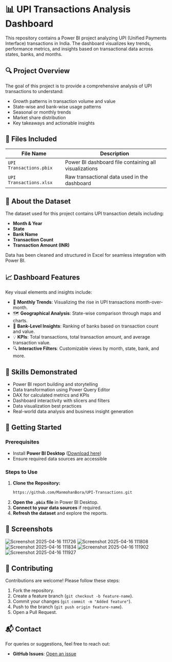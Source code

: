 # 📊 UPI Transactions Analysis Dashboard

This repository contains a Power BI project analyzing UPI (Unified Payments Interface) transactions in India. The dashboard visualizes key trends, performance metrics, and insights based on transactional data across states, banks, and months.

## 🔍 Project Overview

The goal of this project is to provide a comprehensive analysis of UPI transactions to understand:

- Growth patterns in transaction volume and value
- State-wise and bank-wise usage patterns
- Seasonal or monthly trends
- Market share distribution
- Key takeaways and actionable insights

## 📁 Files Included

| File Name                   | Description                                                  |
|----------------------------|--------------------------------------------------------------|
| `UPI Transactions.pbix`    | Power BI dashboard file containing all visualizations        |
| `UPI Transactions.xlsx`    | Raw transactional data used in the dashboard                 |

## 🧾 About the Dataset

The dataset used for this project contains UPI transaction details including:

- **Month & Year**  
- **State**  
- **Bank Name**  
- **Transaction Count**  
- **Transaction Amount (INR)**

Data has been cleaned and structured in Excel for seamless integration with Power BI.

## 📈 Dashboard Features

Key visual elements and insights include:

- 📅 **Monthly Trends**: Visualizing the rise in UPI transactions month-over-month.
- 🗺️ **Geographical Analysis**: State-wise comparison through maps and charts.
- 🏦 **Bank-Level Insights**: Ranking of banks based on transaction count and value.
- 💡 **KPIs**: Total transactions, total transaction amount, and average transaction value.
- 🔍 **Interactive Filters**: Customizable views by month, state, bank, and more.

## 🧠 Skills Demonstrated

- Power BI report building and storytelling
- Data transformation using Power Query Editor
- DAX for calculated metrics and KPIs
- Dashboard interactivity with slicers and filters
- Data visualization best practices
- Real-world data analysis and business insight generation

## 🚀 Getting Started
### Prerequisites
- Install **Power BI Desktop** ([Download here](https://powerbi.microsoft.com/))
- Ensure required data sources are accessible

### Steps to Use
1. **Clone the Repository:**
   ```sh
   https://github.com/ManmohanBora/UPI-Transactions.git
   ```
2. **Open the `.pbix` file** in Power BI Desktop.
3. **Connect to your data sources** if required.
4. **Refresh the dataset** and explore the reports.

## 📸 Screenshots

![Screenshot 2025-04-16 111726](https://github.com/user-attachments/assets/5be216c2-4e13-464c-bb7f-7b29ae7233af)
![Screenshot 2025-04-16 111808](https://github.com/user-attachments/assets/1573b47c-5ef3-4a42-a036-53b084318921)
![Screenshot 2025-04-16 111834](https://github.com/user-attachments/assets/8121e262-c400-42b1-8e2c-89582ae1febb)
![Screenshot 2025-04-16 111902](https://github.com/user-attachments/assets/198d4b65-c0cc-4130-b5c6-ac17fc003c65)
![Screenshot 2025-04-16 111927](https://github.com/user-attachments/assets/fac4739f-5c48-4918-a127-75136bedb6da)


## 🤝 Contributing
Contributions are welcome! Please follow these steps:
1. Fork the repository.
2. Create a feature branch (`git checkout -b feature-name`).
3. Commit your changes (`git commit -m "Added feature"`).
4. Push to the branch (`git push origin feature-name`).
5. Open a Pull Request.

## 📬 Contact
For queries or suggestions, feel free to reach out:
- **GitHub Issues**: [Open an issue](https://github.com/ManmohanBora/UPI-Transactions/issues)
